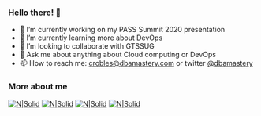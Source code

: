### Hello there! 👋

- 🔭 I’m currently working on my PASS Summit 2020 presentation
- 🌱 I’m currently learning more about DevOps
- 🤝 I’m looking to collaborate with GTSSUG
- 💬 Ask me about anything about Cloud computing or DevOps
- 📫 How to reach me: [crobles@dbamastery.com](crobles@dbamastery.com) or twitter [@dbamastery](https://twitter.com/dbamastery)

### More about me
[![N|Solid](http://dbamastery.com/wp-content/uploads/2018/08/if_twitter_circle_color_107170.png)](https://twitter.com/dbamastery) [![N|Solid](http://dbamastery.com/wp-content/uploads/2018/08/if_github_circle_black_107161.png)](https://github.com/dbamaster) [![N|Solid](http://dbamastery.com/wp-content/uploads/2018/08/if_linkedin_circle_color_107178.png)](https://www.linkedin.com/in/croblesdba/) [![N|Solid](http://dbamastery.com/wp-content/uploads/2018/08/if_browser_1055104.png)](http://dbamastery.com/)
